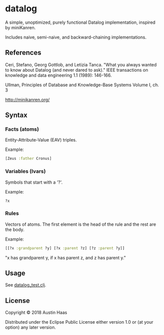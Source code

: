 # datalog

A simple, unoptimized, purely functional Datalog implementation, inspired by miniKanren.

Includes naive, semi-naive, and backward-chaining implementations.

## References

Ceri, Stefano, Georg Gottlob, and Letizia Tanca. "What you always wanted to know about Datalog (and never dared to ask)." IEEE transactions on knowledge and data engineering 1.1 (1989): 146-166.

Ullman, Principles of Database and Knowledge-Base Systems Volume I, ch. 3

http://minikanren.org/

## Syntax

### Facts (atoms)
Entity-Attribute-Value (EAV) triples.

Example:
```clojure
[Zeus :father Cronus]
```
### Variables (lvars)
Symbols that start with a '?'.

Example:
```clojure
?x
```

### Rules
Vectors of atoms. The first element is the head of the rule and the rest are the body.

Example:
```clojure
[[?x :grandparent ?y] [?x :parent ?z] [?z :parent ?y]]
```
"x has grandparent y, if x has parent z, and z has parent y."

## Usage

See [datalog_test.clj](./test/pettomato/datalog_test.clj).

## License

Copyright © 2018 Austin Haas

Distributed under the Eclipse Public License either version 1.0 or (at
your option) any later version.
